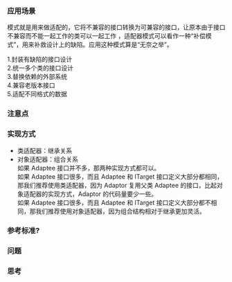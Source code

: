 ### 应用场景 
模式就是用来做适配的，它将不兼容的接口转换为可兼容的接口，让原本由于接口不兼容而不能一起工作的类可以一起工作
，适配器模式可以看作一种“补偿模式”，用来补救设计上的缺陷。应用这种模式算是“无奈之举”。

1.封装有缺陷的接口设计   
2.统一多个类的接口设计   
3.替换依赖的外部系统  
4.兼容老版本接口    
5.适配不同格式的数据


### 注意点

### 实现方式
 - 类适配器：继承关系
 - 对象适配器：组合关系    
 如果 Adaptee 接口并不多，那两种实现方式都可以。   
 如果 Adaptee 接口很多，而且 Adaptee 和 ITarget 接口定义大部分都相同，那我们推荐使用类适配器，因为 Adaptor 复用父类 Adaptee 的接口，比起对象适配器的实现方式，Adaptor 的代码量要少一些。     
 如果 Adaptee 接口很多，而且 Adaptee 和 ITarget 接口定义大部分都不相同，那我们推荐使用对象适配器，因为组合结构相对于继承更加灵活。
     
### 参考标准?

### 问题

### 思考

